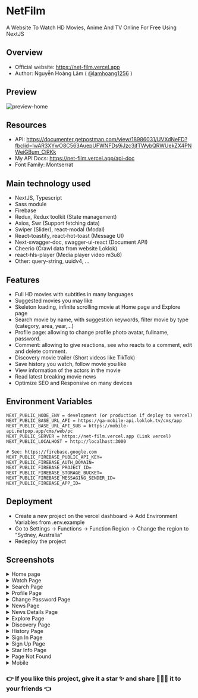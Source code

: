 # NetFilm

A Website To Watch HD Movies, Anime And TV Online For Free Using NextJS

## Overview

- Official website: https://net-film.vercel.app
- Author: Nguyễn Hoàng Lâm ( [@lamhoang1256](https://github.com/lamhoang1256) )

## Preview

![preview-home](https://user-images.githubusercontent.com/61537853/204072011-651a0c31-77d8-4315-ba98-4aeaba86c405.png)

## Resources

- API: https://documenter.getpostman.com/view/18986031/UVXdNeFD?fbclid=IwAR3XYwO8C563AuepUFWNFDs9iJzc3jfTWybQRWUekZX4PNWeiGBum_CiRKk
- My API Docs: https://net-film.vercel.app/api-doc
- Font Family: Montserrat

## Main technology used

- NextJS, Typescript
- Sass module
- Firebase
- Redux, Redux toolkit (State management)
- Axios, Swr (Support fetching data)
- Swiper (Slider), react-modal (Modal)
- React-toastify, react-hot-toast (Message UI)
- Next-swagger-doc, swagger-ui-react (Document API)
- Cheerio (Crawl data from website Loklok)
- react-hls-player (Media player video m3u8)
- Other: query-string, uuidv4, ...

## Features

- Full HD movies with subtitles in many languages
- Suggested movies you may like
- Skeleton loading, infinite scrolling movie at Home page and Explore page
- Search movie by name, with suggestion keywords, filter movie by type (category, area, year,...)
- Profile page: allowing to change profile photo avatar, fullname, password.
- Comment: allowing to give reactions, see who reacts to a comment, edit and delete comment.
- Discovery movie trailer (Short videos like TikTok)
- Save history you watch, follow movie you like
- View information of the actors in the movie
- Read latest breaking movie news
- Optimize SEO and Responsive on many devices

## Environment Variables

```
NEXT_PUBLIC_NODE_ENV = development (or production if deploy to vercel)
NEXT_PUBLIC_BASE_URL_API = https://ga-mobile-api.loklok.tv/cms/app
NEXT_PUBLIC_BASE_URL_API_SUB = https://mobile-api.netpop.app/cms/web/pc
NEXT_PUBLIC_SERVER = https://net-film.vercel.app (Link vercel)
NEXT_PUBLIC_LOCALHOST = http://localhost:3000

# See: https://firebase.google.com
NEXT_PUBLIC_FIREBASE_PUBLIC_API_KEY=
NEXT_PUBLIC_FIREBASE_AUTH_DOMAIN=
NEXT_PUBLIC_FIREBASE_PROJECT_ID=
NEXT_PUBLIC_FIREBASE_STORAGE_BUCKET=
NEXT_PUBLIC_FIREBASE_MESSAGING_SENDER_ID=
NEXT_PUBLIC_FIREBASE_APP_ID=
```

## Deployment

- Create a new project on the vercel dashboard -> Add Environment Variables from .env.example
- Go to Settings -> Functions -> Function Region -> Change the region to "Sydney, Australia"
- Redeploy the project

## Screenshots

<details>
 <summary>Home page</summary>
 <p>

![home](https://user-images.githubusercontent.com/61537853/204232492-0ac367a2-26bd-4f56-8805-c9e0e126edb8.png)

 </p>
</details>

<details>
 <summary>Watch Page</summary>
 <p>
  
![watch](https://user-images.githubusercontent.com/61537853/204232614-e0a41e92-5c6d-47c7-b938-bad7c27b85a2.png)

</details>

<details>
 <summary>Search Page</summary>
 <p>
 
![search](https://user-images.githubusercontent.com/61537853/204234288-3b141675-968d-4b02-9e5c-b4ebdbddc9fd.png)

</details>

<details>
 <summary>Profile Page</summary>
 <p>
  
![profile](https://user-images.githubusercontent.com/61537853/204232724-e76baba7-34eb-47bf-bc83-ffa0325c00ff.png)

</details>

<details>
 <summary>Change Password Page</summary>
 <p>

![password](https://user-images.githubusercontent.com/61537853/204232781-76303444-2769-414e-b8cc-22277e68aa48.png)

</details>

<details>
 <summary>News Page</summary>
 <p>
  
![news](https://user-images.githubusercontent.com/61537853/204232812-5f6fe634-2835-4226-ba02-bd934f03f30a.png)
  
</details>

<details>
 <summary>News Details Page</summary>
 <p>

![news-details](https://user-images.githubusercontent.com/61537853/204232877-cb698a79-1ed9-410a-9381-a74e922473f6.png)

</details>

<details>
 <summary>Explore Page</summary>
 <p>

![explore](https://user-images.githubusercontent.com/61537853/204232929-7e0b4547-dc03-480a-9224-dd4c5acc13a0.png)

</details>

<details>
 <summary>Discovery Page</summary>
 <p>

![discovery](https://user-images.githubusercontent.com/61537853/204233019-5b1114a3-174d-43fb-a263-ae571e118e42.png)

</details>

<details>
 <summary>History Page</summary>
 <p>

![history](https://user-images.githubusercontent.com/61537853/204233059-0601154e-2591-4f55-b9a5-bc5a892fb251.png)

</details>

<details>
 <summary>Sign In Page</summary>
 <p>

![sign-in](https://user-images.githubusercontent.com/61537853/204233151-a5b04107-37ff-47fb-a2f7-6307449875eb.png)

</details>

<details>
 <summary>Sign Up Page</summary>
 <p>

![sign-up](https://user-images.githubusercontent.com/61537853/204233224-0e3f827e-f149-4d76-be1c-1dd6bcb6dae1.png)

</details>

<details>
 <summary>Star Info Page</summary>
 <p>

![star](https://user-images.githubusercontent.com/61537853/204233253-c88384ee-265f-4111-b365-a65000a25673.png)

</details>

<details>
 <summary>Page Not Found</summary>
 <p>

![404](https://user-images.githubusercontent.com/61537853/204233336-52b20cca-603d-47da-b419-606599332ce6.png)

</details>

<details>
 <summary>Mobile</summary>
 <p>

![mobile](https://user-images.githubusercontent.com/61537853/204233446-ddb1164d-c8b0-4c3c-a49e-3b967a6ccf8b.jpg)

</details>

### 👉 If you like this project, give it a star ✨ and share 👨🏻‍💻 it to your friends 👈
